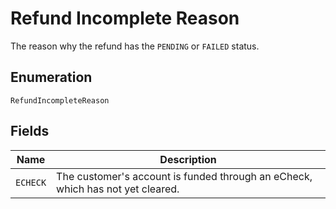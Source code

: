 
# Refund Incomplete Reason

The reason why the refund has the `PENDING` or `FAILED` status.

## Enumeration

`RefundIncompleteReason`

## Fields

| Name | Description |
|  --- | --- |
| `ECHECK` | The customer's account is funded through an eCheck, which has not yet cleared. |


